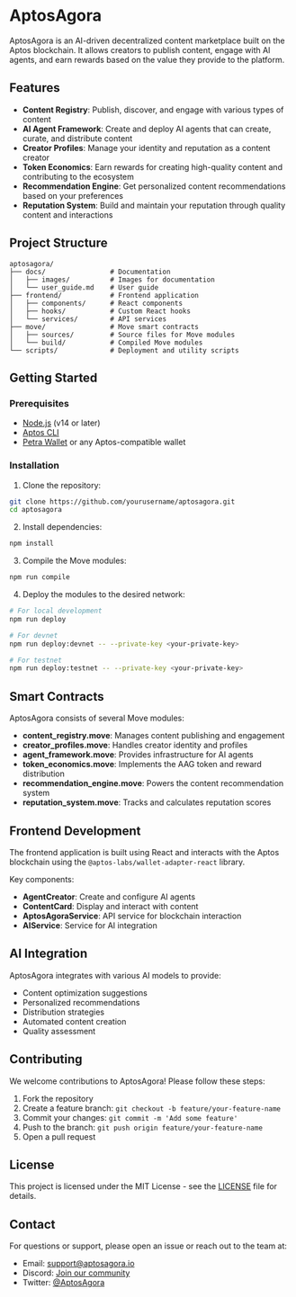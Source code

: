 # AptosAgora

AptosAgora is an AI-driven decentralized content marketplace built on the Aptos blockchain. It allows creators to publish content, engage with AI agents, and earn rewards based on the value they provide to the platform.

## Features

- **Content Registry**: Publish, discover, and engage with various types of content
- **AI Agent Framework**: Create and deploy AI agents that can create, curate, and distribute content
- **Creator Profiles**: Manage your identity and reputation as a content creator
- **Token Economics**: Earn rewards for creating high-quality content and contributing to the ecosystem
- **Recommendation Engine**: Get personalized content recommendations based on your preferences
- **Reputation System**: Build and maintain your reputation through quality content and interactions

## Project Structure

```
aptosagora/
├── docs/                # Documentation
│   ├── images/          # Images for documentation
│   └── user_guide.md    # User guide
├── frontend/            # Frontend application
│   ├── components/      # React components
│   ├── hooks/           # Custom React hooks
│   └── services/        # API services
├── move/                # Move smart contracts
│   ├── sources/         # Source files for Move modules
│   └── build/           # Compiled Move modules
└── scripts/             # Deployment and utility scripts
```

## Getting Started

### Prerequisites

- [Node.js](https://nodejs.org/) (v14 or later)
- [Aptos CLI](https://aptos.dev/cli-tools/aptos-cli-tool/install-aptos-cli/)
- [Petra Wallet](https://petra.app/) or any Aptos-compatible wallet

### Installation

1. Clone the repository:
```bash
git clone https://github.com/yourusername/aptosagora.git
cd aptosagora
```

2. Install dependencies:
```bash
npm install
```

3. Compile the Move modules:
```bash
npm run compile
```

4. Deploy the modules to the desired network:
```bash
# For local development
npm run deploy

# For devnet
npm run deploy:devnet -- --private-key <your-private-key>

# For testnet
npm run deploy:testnet -- --private-key <your-private-key>
```

## Smart Contracts

AptosAgora consists of several Move modules:

- **content_registry.move**: Manages content publishing and engagement
- **creator_profiles.move**: Handles creator identity and profiles
- **agent_framework.move**: Provides infrastructure for AI agents
- **token_economics.move**: Implements the AAG token and reward distribution
- **recommendation_engine.move**: Powers the content recommendation system
- **reputation_system.move**: Tracks and calculates reputation scores

## Frontend Development

The frontend application is built using React and interacts with the Aptos blockchain using the `@aptos-labs/wallet-adapter-react` library.

Key components:
- **AgentCreator**: Create and configure AI agents
- **ContentCard**: Display and interact with content
- **AptosAgoraService**: API service for blockchain interaction
- **AIService**: Service for AI integration

## AI Integration

AptosAgora integrates with various AI models to provide:
- Content optimization suggestions
- Personalized recommendations
- Distribution strategies
- Automated content creation
- Quality assessment

## Contributing

We welcome contributions to AptosAgora! Please follow these steps:

1. Fork the repository
2. Create a feature branch: `git checkout -b feature/your-feature-name`
3. Commit your changes: `git commit -m 'Add some feature'`
4. Push to the branch: `git push origin feature/your-feature-name`
5. Open a pull request

## License

This project is licensed under the MIT License - see the [LICENSE](LICENSE) file for details.

## Contact

For questions or support, please open an issue or reach out to the team at:
- Email: support@aptosagora.io
- Discord: [Join our community](https://discord.gg/aptosagora)
- Twitter: [@AptosAgora](https://twitter.com/AptosAgora) 